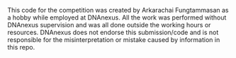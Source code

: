 This code for the competition was created by Arkarachai Fungtammasan as a hobby while employed at DNAnexus. All the work was performed without DNAnexus supervision and was all done outside the working hours or resources. DNAnexus does not endorse this submission/code and is not responsible for the misinterpretation or mistake caused by information in this repo. 
